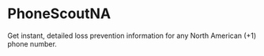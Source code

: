 # PhoneScoutNA
 Get instant, detailed loss prevention information for any North American (+1) phone number.

